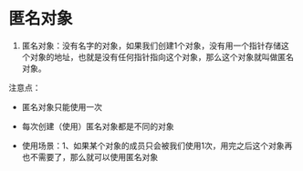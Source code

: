 # 匿名对象

1. 匿名对象：没有名字的对象，如果我们创建1个对象，没有用一个指针存储这个对象的地址，也就是没有任何指针指向这个对象，那么这个对象就叫做匿名对象。



注意点：

* 匿名对象只能使用一次
* 每次创建（使用）匿名对象都是不同的对象

*  使用场景：1、如果某个对象的成员只会被我们使用1次，用完之后这个对象再也不需要了，那么就可以使用匿名对象

